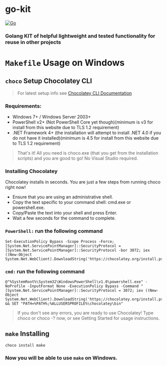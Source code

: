 # go-kit

[![Go](https://github.com/evenlab/go-kit/actions/workflows/go.yml/badge.svg)](https://github.com/evenlab/go-kit/actions/workflows/go.yml)

### Golang KIT of helpful lightweight and tested functionality for reuse in other projects

# `Makefile` Usage on Windows

## `choco` Setup Chocolatey CLI

> For latest setup info see [Chocolatey CLI Documentation](https://docs.chocolatey.org/en-us/choco/setup)

### Requirements:
* Windows 7+ / Windows Server 2003+
* PowerShell v2+ (Not PowerShell Core yet though)(minimum is v3 for install from this website due to TLS 1.2 requirement)
* .NET Framework 4+ (the installation will attempt to install .NET 4.0 if you do not have it installed)(minimum is 4.5 for install from this website due to TLS 1.2 requirement)
> That's it! All you need is choco.exe (that you get from the installation scripts) and you are good to go! No Visual Studio required.

### Installing Chocolatey
Chocolatey installs in seconds. You are just a few steps from running choco right now!

* Ensure that you are using an administrative shell.
* Copy the text specific to your command shell: cmd.exe or powershell.exe.
* Copy/Paste the text into your shell and press Enter.
* Wait a few seconds for the command to complete.

### `PowerShell:` run the following command

```shell
Set-ExecutionPolicy Bypass -Scope Process -Force; [System.Net.ServicePointManager]::SecurityProtocol = [System.Net.ServicePointManager]::SecurityProtocol -bor 3072; iex ((New-Object System.Net.WebClient).DownloadString('https://chocolatey.org/install.ps1'))
```

### `cmd:` run the following command

```shell
@"%SystemRoot%\System32\WindowsPowerShell\v1.0\powershell.exe" -NoProfile -InputFormat None -ExecutionPolicy Bypass -Command "[System.Net.ServicePointManager]::SecurityProtocol = 3072; iex ((New-Object System.Net.WebClient).DownloadString('https://chocolatey.org/install.ps1'))" && SET "PATH=%PATH%;%ALLUSERSPROFILE%\chocolatey\bin"
```

> If you don't see any errors, you are ready to use Chocolatey! Type choco or choco -? now, or see Getting Started for usage instructions.

## `make` Installing

```shell
choco install make
```
### Now you will be able to use `make` on Windows.
